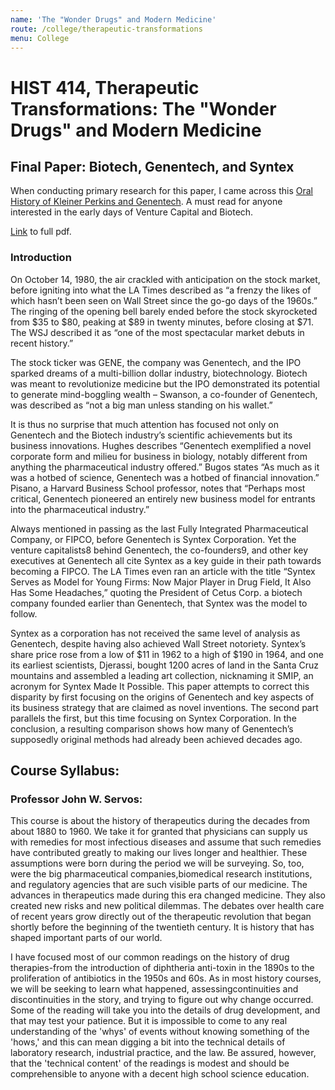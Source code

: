 ```yaml
---
name: 'The "Wonder Drugs" and Modern Medicine'
route: /college/therapeutic-transformations
menu: College
---
```


# HIST 414, Therapeutic Transformations: The "Wonder Drugs" and Modern Medicine

## Final Paper: Biotech, Genentech, and Syntex
When conducting primary research for this paper, I came across this [Oral History of Kleiner Perkins and Genentech](https://oac.cdlib.org/view?docId=kt1p3010dc&query=&brand=oac4). A must read for anyone interested in the early days of Venture Capital and Biotech.

[Link](/pdfs/biotech-genentech-syntex.pdf) to full pdf.

### Introduction
On October 14, 1980, the air crackled with anticipation on the stock market, before igniting into what the LA Times described as “a frenzy the likes of which hasn’t been seen on Wall Street since the go-go days of the 1960s.” The ringing of the opening bell barely ended before the stock skyrocketed from $35 to $80, peaking at $89 in twenty minutes, before closing at $71. The WSJ described it as “one of the most spectacular market debuts in recent history.”

The stock ticker was GENE, the company was Genentech, and the IPO sparked dreams of a multi-billion dollar industry, biotechnology. Biotech was meant to revolutionize medicine but the IPO demonstrated its potential to generate mind-boggling wealth – Swanson, a co-founder of Genentech, was described as “not a big man unless standing on his wallet.”

It is thus no surprise that much attention has focused not only on Genentech and the Biotech industry’s scientific achievements but its business innovations. Hughes describes “Genentech exemplified a novel corporate form and milieu for business in biology, notably different from anything the pharmaceutical industry offered.” Bugos states “As much as it was a hotbed of science, Genentech was a hotbed of financial innovation.”
Pisano, a Harvard Business School professor, notes that “Perhaps most critical, Genentech pioneered an entirely new business model for entrants into the pharmaceutical industry.”

Always mentioned in passing as the last Fully Integrated Pharmaceutical Company, or FIPCO, before Genentech is Syntex Corporation. Yet the venture capitalists8 behind Genentech, the co-founders9, and other key executives at Genentech all cite Syntex as a key guide in their path towards becoming a FIPCO. The LA Times even ran an article with the title “Syntex Serves as Model for Young Firms: Now Major Player in Drug Field, It Also Has Some Headaches,” quoting the President of Cetus Corp. a biotech company founded earlier than Genentech, that Syntex was the model to follow.

Syntex as a corporation has not received the same level of analysis as Genentech, despite having also achieved Wall Street notoriety. Syntex’s share price rose from a low of $11 in 1962 to a high of $190 in 1964, and one its earliest scientists, Djerassi, bought 1200 acres of land in the Santa Cruz mountains and assembled a leading art collection, nicknaming it SMIP, an acronym for Syntex Made It Possible.
This paper attempts to correct this disparity by first focusing on the origins of Genentech and key aspects of its business strategy that are claimed as novel inventions. The second part parallels the first, but this time focusing on Syntex Corporation. In the conclusion, a resulting comparison shows how many of Genentech’s supposedly original methods had already been achieved decades ago.
## Course Syllabus: 
### Professor John W. Servos:

This course is about the history of therapeutics during the decades from about 1880 to 1960. We take it for granted that physicians can supply us with remedies for most infectious diseases and assume that such remedies have contributed greatly to making our lives longer and healthier. These assumptions were born during the period we will be surveying. So, too, were the big pharmaceutical companies,biomedical research institutions, and regulatory agencies that are such visible parts of our medicine. The advances in therapeutics made during this era changed medicine. They also created new risks and new political dilemmas. The debates over health care of recent years grow directly out of the therapeutic revolution that began shortly before the beginning of the twentieth century. It is history that has shaped important parts of our world.

I have focused most of our common readings on the history of drug therapies-from the introduction of diphtheria anti-toxin in the 1890s to the proliferation of antibiotics in the 1950s and 60s. As in most history courses, we will be seeking to learn what happened, assessingcontinuities and discontinuities in the story, and trying to figure out why change occurred. Some of the reading will take you into the details of drug development, and that may test your patience. But it is impossible to come to any real understanding of the 'whys' of events without knowing something of the 'hows,' and this can mean digging a bit into the technical details of laboratory research, industrial practice, and the law. Be assured, however, that the 'technical content' of the readings is modest and should be comprehensible to anyone with a decent high school science education.

